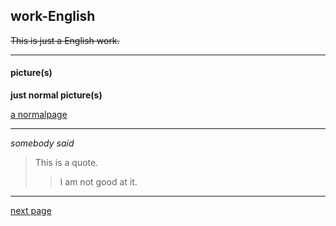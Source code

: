 ## work-English
~~This is just a English work.~~
****
#### picture(s)
**just normal picture(s)**

[a normalpage](http://pic.lizhigushi.com/image/20191028/20191028172959_60481.jpg)
****

*somebody said*
>This is a quote.
>>I am not good at it.
****
[next page](addition.md)
